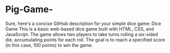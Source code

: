 # Pig-Game-
 Sure, here's a concise GitHub description for your simple dice game:  Dice Game This is a basic web-based dice game built with HTML, CSS, and JavaScript. The game allows two players to take turns rolling a six-sided die, accumulating points for each roll. The goal is to reach a specified score (in this case, 100 points) to win the game.
